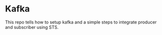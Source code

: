 # Kafka
This repo tells how to setup kafka and a simple steps to integrate producer and subscriber using STS.
